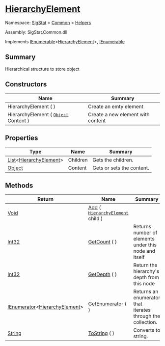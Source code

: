 # [HierarchyElement](./HierarchyElement.md)

Namespace: [SigStat]() > [Common](./../README.md) > [Helpers](./README.md)

Assembly: SigStat.Common.dll

Implements [IEnumerable](https://docs.microsoft.com/en-us/dotnet/api/System.Collections.Generic.IEnumerable-1)\<[HierarchyElement](./HierarchyElement.md)>, [IEnumerable](https://docs.microsoft.com/en-us/dotnet/api/System.Collections.IEnumerable)

## Summary
Hierarchical structure to store object

## Constructors

| Name | Summary | 
| --- | --- | 
| HierarchyElement (  ) | Create an emty element | 
| HierarchyElement ( [`Object`](https://docs.microsoft.com/en-us/dotnet/api/System.Object) Content ) | Create a new element with content | 


## Properties

| Type | Name | Summary | 
| --- | --- | --- | 
| [List](https://docs.microsoft.com/en-us/dotnet/api/System.Collections.Generic.List-1)\<[HierarchyElement](./HierarchyElement.md)> | Children | Gets the children. | 
| [Object](https://docs.microsoft.com/en-us/dotnet/api/System.Object) | Content | Gets or sets the content. | 


## Methods

| Return | Name | Summary | 
| --- | --- | --- | 
| [Void](https://docs.microsoft.com/en-us/dotnet/api/System.Void) | [Add](./Methods/HierarchyElement-100664010.md) ( [`HierarchyElement`](./HierarchyElement.md) child ) |  | 
| [Int32](https://docs.microsoft.com/en-us/dotnet/api/System.Int32) | [GetCount](./Methods/HierarchyElement-100664012.md) (  ) | Returns number of elements under this node and itself | 
| [Int32](https://docs.microsoft.com/en-us/dotnet/api/System.Int32) | [GetDepth](./Methods/HierarchyElement-100664011.md) (  ) | Return the hierarchy's depth from this node | 
| [IEnumerator](https://docs.microsoft.com/en-us/dotnet/api/System.Collections.Generic.IEnumerator-1)\<[HierarchyElement](./HierarchyElement.md)> | [GetEnumerator](./Methods/HierarchyElement-100664014.md) (  ) | Returns an enumerator that iterates through the collection. | 
| [String](https://docs.microsoft.com/en-us/dotnet/api/System.String) | [ToString](./Methods/HierarchyElement-100664013.md) (  ) | Converts to string. | 


